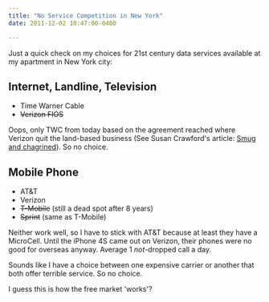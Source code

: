 ```yaml
---
title: "No Service Competition in New York"
date: 2011-12-02 18:47:00-0400

---
```


Just a quick check on my choices for 21st century data services available at my apartment in New York city:

## Internet, Landline, Television

* Time Warner Cable
* <strike>Verizon FIOS</strike>

Oops, only TWC from today based on the agreement reached where Verizon quit the land-based business (See Susan Crawford's article: [Smug and chagrined](http://networkedblogs.com/qWwzk)). So no choice.

## Mobile Phone

* AT&T
* Verizon
* <strike>T-Mobile</strike> (still a dead spot after 8 years)
* <strike>Sprint</strike> (same as T-Mobile)

Neither work well, so I have to stick with AT&T because at least they have a MicroCell.  Until the iPhone 4S came out on Verizon, their phones were no good for overseas anyway. Average 1 *not*-dropped call a day.

Sounds like I have a choice between one expensive carrier or another that both offer terrible service.  So no choice.

I guess this is how the free market 'works'?

